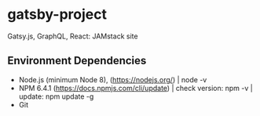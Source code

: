 # gatsby-project
Gatsy.js, GraphQL, React: JAMstack site

## Environment Dependencies

- Node.js (minimum Node 8), (https://nodejs.org/) | node -v
- NPM 6.4.1 (https://docs.npmjs.com/cli/update) | check version: npm -v | update: npm update -g
- Git
